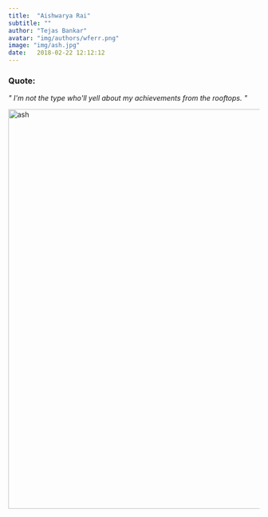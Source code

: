 ```yaml
---
title:  "Aishwarya Rai"
subtitle: ""
author: "Tejas Bankar"
avatar: "img/authors/wferr.png"
image: "img/ash.jpg"
date:   2018-02-22 12:12:12
---
```

### Quote:

*" I'm not the type who'll yell about my achievements from the rooftops. "*


<img src="{{site.baseurl}}/img/ash.jpg" alt="ash" class="left" height="800" width="650">

